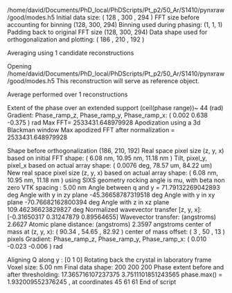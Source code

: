 /home/david/Documents/PhD_local/PhDScripts/Pt_p2/50_Ar/S1410/pynxraw/good/modes.h5
Initial data size: ( 128 , 300 , 294 )
FFT size before accounting for binning (128, 300, 294)
Binning used during phasing: (1, 1, 1)
Padding back to original FFT size (128, 300, 294)
Data shape used for orthogonalization and plotting: ( 186 , 210 , 192 )

Averaging using 1 candidate reconstructions

Opening  /home/david/Documents/PhD_local/PhDScripts/Pt_p2/50_Ar/S1410/pynxraw/good/modes.h5
This reconstruction will serve as reference object.

Average performed over  1 reconstructions

Extent of the phase over an extended support (ceil(phase range))~  44 (rad)
Gradient: Phase_ramp_z, Phase_ramp_y, Phase_ramp_x: ( 0.002 0.638 -0.375 ) rad
Max FFT= 2533431.648979928
Apodization using a 3d Blackman window
Max apodized FFT after normalization = 2533431.648979928

Shape before orthogonalization (186, 210, 192)
Real space pixel size (z, y, x) based on initial FFT shape: ( 6.08 nm, 10.95 nm, 11.18 nm )
Tilt, pixel_y, pixel_x based on actual array shape: ( 0.0076 deg, 78.57 um, 84.22 um)
New real space pixel size (z, y, x) based on actual array shape: ( 6.08  nm, 10.95 nm, 11.18 nm )
using SIXS geometry
rocking angle is mu, with beta non zero
VTK spacing : 5.00 nm
Angle between q and y = 71.79132269042893 deg
Angle with y in zy plane -45.36658787319518 deg
Angle with y in xy plane -70.76682162800394 deg
Angle with z in xz plane 109.46236623829827 deg
Normalized wavevector transfer [z, y, x]: [-0.31650317  0.31247879  0.89564655]
Wavevector transfer: (angstroms) 2.6627
Atomic plane distance: (angstroms) 2.3597 angstroms
center of mass at (z, y, x): ( 90.34 , 54.65 , 82.92 )
center of mass offset: ( 3 , 50 , 13 ) pixels
Gradient: Phase_ramp_z, Phase_ramp_y, Phase_ramp_x: ( 0.010 -0.023 -0.006 ) rad

Aligning Q along  y : [0 1 0]
Rotating back the crystal in laboratory frame
Voxel size:  5.00 nm
Final data shape: 200 200 200
Phase extent before and after thresholding: 17.365716107237375 3.7511101851243565
phase.max() =  1.932009552376245 , at coordinates  45 61 61
End of script
